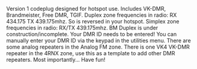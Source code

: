 Version 1 codeplug designed for hotspot use.
Includes VK-DMR, Brandmeister, Free DMR, TGIF.
Duplex zone frequencies in radio: RX 434.175 TX 439.175mhz. So is reversed in your hotspot.
Simplex zone frequencies in radio: RX/TX 439.175mhz.
BM Duplex is under construction/incomplete.
Your DMR ID needs to be entered! You can manually enter your DMR ID via the keypad in the utilities menu.
There are some analog repeaters in the Analog FM zone.
There is one VK4 VK-DMR repeater in the 4RNX zone, use this as a template to add other DMR repeaters.
Most importantly... Have fun!
